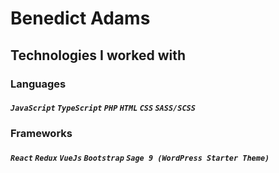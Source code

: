 # Benedict Adams

## Technologies I worked with
### Languages
##### `JavaScript` `TypeScript` `PHP` `HTML` `CSS` `SASS/SCSS`
### Frameworks
##### `React` `Redux` `VueJs` `Bootstrap` `Sage 9 (WordPress Starter Theme)`

<!--
**benada002/benada002** is a ✨ _special_ ✨ repository because its `README.md` (this file) appears on your GitHub profile.

Here are some ideas to get you started:

- 🔭 I’m currently working on ...
- 🌱 I’m currently learning ...
- 👯 I’m looking to collaborate on ...
- 🤔 I’m looking for help with ...
- 💬 Ask me about ...
- 📫 How to reach me: ...
- 😄 Pronouns: ...
- ⚡ Fun fact: ...
-->
